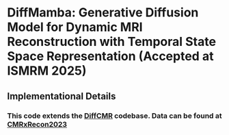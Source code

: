 # DiffMamba: Generative Diffusion Model for Dynamic MRI Reconstruction with Temporal State Space Representation (Accepted at ISMRM 2025)

## Implementational Details
### This code extends the [DiffCMR](https://github.com/xmed-lab/DiffCMR) codebase. Data can be found at [CMRxRecon2023](https://cmrxrecon.github.io/Challenge.html)
